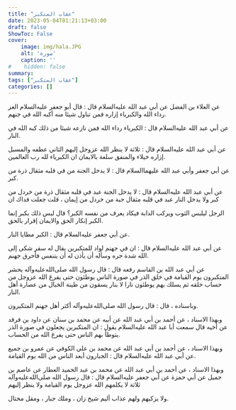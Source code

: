 ```yaml
---
title: "عقاب المتكبر"
date: 2023-05-04T01:21:13+03:00
draft: false
ShowToc: False
cover:
    image: img/hala.JPG
    alt: 'صورة'
    caption: ''
#    hidden: false
summary: 
tags: ["عقاب المتكبر"]
categories: []
---
```

عن العلاء بن الفضل عن أبي عبد الله عليه‌السلام قال : قال
أبو جعفر عليه‌السلام العز رداء الله والكبرياء إزاره فمن تناول شيئا منه أكبه
الله في جنهم.

عن أبي عبد الله عليه‌السلام قال :
الكبرياء رداء الله فمن نازعه شيئا من ذلك كبه الله في النار.

عن أبي عبد الله عليه‌السلام قال : ثلاثة لا ينظر
الله عزوجل إليهم الثاني عطفه والمسبل إزاره خيلاء والمنفق سلعة بالايمان
ان الكبرياء لله رب العالمين.

عن أبي جعفر وأبي عبد الله
عليهما‌السلام قال : لا يدخل الجنة من في قلبه مثقال ذرة من كبر.

عن أبي عبد الله عليه‌السلام قال : لا يدخل الجنة عبد في قلبه مثقال ذرة من خردل من كبر ولا يدخل النار
عبد في قلبه مثقال حبة من خردل من إيمان ، قلت جعلت فداك ان
 
الرجل ليلبس الثوب ويركب الدابة فيكاد يعرف من نفسه الكبر؟ قال
ليس ذلك بكبر إنما الكبر إنكار الحق والايمان إقرار بالحق.

عن أبي جعفر عليه‌السلام قال : الكبر مطايا النار.

عن أبي عبد الله عليه‌السلام قال :
ان في جهنم لواد للمتكبرين يقال له سقر شكى إلى الله شدة حره وسأله
أن يأذن له أن يتنفس فأحرق جهنم.

عن أبي عبد الله بن القاسم رفعه قال : قال رسول الله صلى‌الله‌عليه‌وآله يحشر
المتكبرون يوم القيامة في خلق الذر في صورة الناس يوطئون حتى يفرغ
الله عزوجل من حساب خلقه ثم يسلك بهم يوطئون نارا لا بنار يسقون
من طينة الخبال من عصارة أهل النار.

وباسناده ، قال : قال رسول الله صلى‌الله‌عليه‌وآله أكثر أهل جهنم المتكبرون.

وبهذا الاسناد ، عن أحمد بن أبي عبد الله عن أبيه عن محمد بن سنان
عن داود بن فرقد عن أخيه قال سمعت أبا عبد الله عليه‌السلام يقول : ان
المتكبرين يجعلون في صورة الذر يتوطأ بهم الناس حتى يفرغ الله من
الحساب.

وبهذا الاسناد ، عن أحمد بن أبي عبد الله عن محمد بن علي الكوفي
عن عمرو بن جميع عن أبي عبد الله عليه‌السلام قال : الجبارون أبعد الناس من
الله يوم القيامة.

وبهذا الاسناد ، عن أحمد بن أبي عبد الله عن محمد بن عبد الحميد
العطار عن عاصم بن جميل عن أبي حمزة عن أبي جعفر عليه‌السلام قال : قال
رسول الله صلى‌الله‌عليه‌وآله ثلاثة لا يكلمهم الله عزوجل يوم القيامة ولا ينظر إليهم
 
ولا يزكيهم ولهم عذاب أليم شيخ زان ، وملك جبار ، ومقل مختال.

